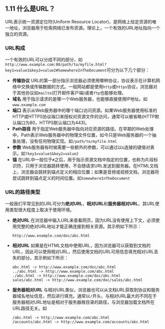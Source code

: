 ## 1.11 什么是URL？

URL表示统一资源定位符(Uniform Resource Locator)，是网络上给定资源的唯一地址，浏览器用于检索网络已发布资源。理论上，一个有效的URL地址指向一个独立的资源。

### URL构成

一个有效的URL可以分成不同的部分，如`http://www.example.com:80/path/to/myfile.html?key1=value1&key2=value2#SomewhereInTheDocument`可分为以下几个部分：

- **传输协议** URL的第一部分指示浏览器必须使用哪种协议，协议表示在计算机网络中交换或传输数据的方式。一般网站都是使用`http`或`https`协议，浏览器对于其他协议如`mailto`(打开邮件客户端)或者`ftp`也能够处理。
- **域名** 用于指示请求的是哪一个Web服务器，也能够直接使用IP地址。如`www.example.com`
- **端口** 表示从Web服务器中的哪个端口访问资源。如果Web服务器使用标准的HTTP或HTTPS协议端口来授权对资源文件的访问，通常可以被省略(HTTP默认端口为80，HTTPS默认端口为443)。
- **Path路径** 用于指定Web服务器中指向对应资源的路径。在早期的Web处理中，Path表示Web服务器中的物理文件位置，如今只是Web服务器的一个抽象处理，没有任何物理实现。如`/path/to/myfile.html`
- **参数** Web服务器有时候需要一些额外的参数，可以通过以`&`连接的键值对表示。如`?key1=value1&key2=value2`
- **锚** 在URL中一般位于`#`之后，用于指示资源文档中指定的位置，也称为片段标识符，只用于浏览器跳转使用，不会随请求URL发送到服务器。在HTML文档上，浏览器会跳转到锚点定义的相应位置；如果是音频或视频文档，浏览器将尝试跳转到锚点定义的时间位置。如`SomewhereInTheDocument`

### URL的路径类型

一般我们平常见到的URL可分为**绝对URL**，**相对URL**和**服务器相对URL**，其URL使用类型很大程度上取决于使用环境。

- **绝对URL** 在浏览器中输入URL来查看网页，因为URL没有使用上下文，必须使用完整的绝对URL地址才能正确连接到相关资源。其示例如下所示：

  ```
  http://www.example.com/doc/abc.html
  ```

- **相对URL** 如果是在HTML文档中使用URL，因为浏览器可以获取到文档的URL，因此可以使用相对URL，然后使用文档的URL可用信息填充相对URL丢失的部分。其示例如下所示：

  ```
  abc.html -> http://www.example.com/doc/abc.html
  ../abc.html -> http://www.example.com/abc.html
  ./abc.html -> http://www.example.com/doc/abc.html
  sales/abc.html -> http://www.example.com/doc/sales/abc.html
  ```

- **服务器相对URL** 与相对URL类似，浏览器也可以从文档URL获取到协议和服务器域名地址信息，然后进行填充。通常以`/`开头，与相对URL最大的不同在于服务器相对URL地址是相对于服务器根目录的路径，与浏览器加载文档所在URL路径无关。如

  ```
  /abc.html -> http://www.example.com/abc.html
  /accounts/abc.html -> http://www.example.com/accounts/abc.html
  ```